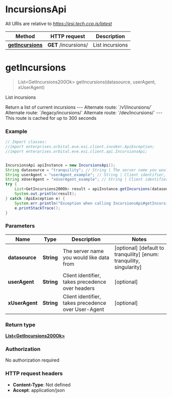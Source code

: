 # IncursionsApi

All URIs are relative to *https://esi.tech.ccp.is/latest*

Method | HTTP request | Description
------------- | ------------- | -------------
[**getIncursions**](IncursionsApi.md#getIncursions) | **GET** /incursions/ | List incursions


<a name="getIncursions"></a>
# **getIncursions**
> List&lt;GetIncursions200Ok&gt; getIncursions(datasource, userAgent, xUserAgent)

List incursions

Return a list of current incursions  ---  Alternate route: &#x60;/v1/incursions/&#x60;  Alternate route: &#x60;/legacy/incursions/&#x60;  Alternate route: &#x60;/dev/incursions/&#x60;   ---  This route is cached for up to 300 seconds

### Example
```java
// Import classes:
//import enterprises.orbital.eve.esi.client.invoker.ApiException;
//import enterprises.orbital.eve.esi.client.api.IncursionsApi;


IncursionsApi apiInstance = new IncursionsApi();
String datasource = "tranquility"; // String | The server name you would like data from
String userAgent = "userAgent_example"; // String | Client identifier, takes precedence over headers
String xUserAgent = "xUserAgent_example"; // String | Client identifier, takes precedence over User-Agent
try {
    List<GetIncursions200Ok> result = apiInstance.getIncursions(datasource, userAgent, xUserAgent);
    System.out.println(result);
} catch (ApiException e) {
    System.err.println("Exception when calling IncursionsApi#getIncursions");
    e.printStackTrace();
}
```

### Parameters

Name | Type | Description  | Notes
------------- | ------------- | ------------- | -------------
 **datasource** | **String**| The server name you would like data from | [optional] [default to tranquility] [enum: tranquility, singularity]
 **userAgent** | **String**| Client identifier, takes precedence over headers | [optional]
 **xUserAgent** | **String**| Client identifier, takes precedence over User-Agent | [optional]

### Return type

[**List&lt;GetIncursions200Ok&gt;**](GetIncursions200Ok.md)

### Authorization

No authorization required

### HTTP request headers

 - **Content-Type**: Not defined
 - **Accept**: application/json

